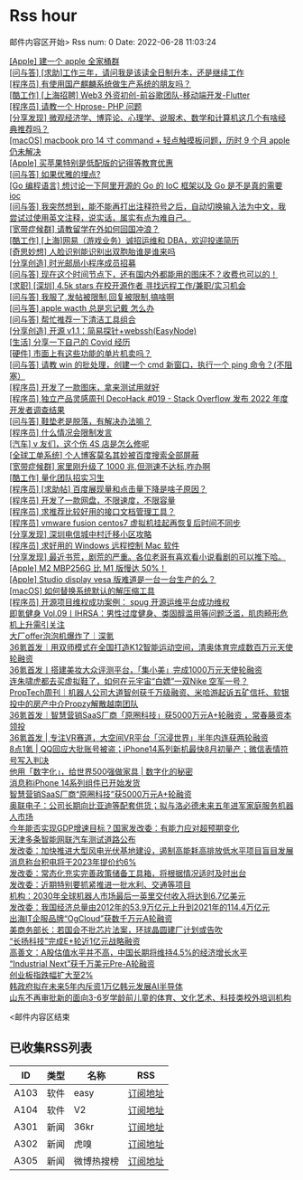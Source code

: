 # Rss hour

邮件内容区开始>
Rss num: 0  Date: 2022-06-28 11:03:24 <br/>

<a href='https://www.v2ex.com/t/862649#reply1'>[Apple] 建一个 apple 全家桶群</a><br/>
<a href='https://www.v2ex.com/t/862648#reply2'>[问与答] [求助]工作三年，请问我是该读全日制升本，还是继续工作</a><br/>
<a href='https://www.v2ex.com/t/862647#reply2'>[程序员] 有使用国产麒麟系统做生产系统的朋友吗？</a><br/>
<a href='https://www.v2ex.com/t/862646#reply2'>[酷工作] [上海招聘] Web3 外资初创-前谷歌团队-移动端开发-Flutter</a><br/>
<a href='https://www.v2ex.com/t/862645#reply0'>[程序员] 请教一个 Hprose- PHP 问题</a><br/>
<a href='https://www.v2ex.com/t/862644#reply0'>[分享发现] 微观经济学、博弈论、心理学、说服术、数学和计算机这几个有啥经典推荐吗？</a><br/>
<a href='https://www.v2ex.com/t/862643#reply0'>[macOS] macbook pro 14 寸 command + 轻点触摸板问题，历时 9 个月 apple 仍未解决</a><br/>
<a href='https://www.v2ex.com/t/862642#reply5'>[Apple] 买苹果特别是低配版的记得等教育优惠</a><br/>
<a href='https://www.v2ex.com/t/862640#reply0'>[问与答] 如果优雅的埋点?</a><br/>
<a href='https://www.v2ex.com/t/862639#reply6'>[Go 编程语言] 想讨论一下阿里开源的 Go 的 IoC 框架以及 Go 是不是真的需要 ioc</a><br/>
<a href='https://www.v2ex.com/t/862637#reply2'>[问与答] 我突然想到，能不能再打出注释符号之后，自动切换输入法为中文，我尝试过使用英文注释，说实话，属实有点为难自己。</a><br/>
<a href='https://www.v2ex.com/t/862636#reply1'>[宽带症候群] 请教留学在外如何回国冲浪？</a><br/>
<a href='https://www.v2ex.com/t/862634#reply0'>[酷工作] [上海]网易（游戏业务）诚招运维和 DBA，欢迎投递简历</a><br/>
<a href='https://www.v2ex.com/t/862633#reply14'>[奇思妙想] 人脸识别能识别出双胞胎谁是谁来吗</a><br/>
<a href='https://www.v2ex.com/t/862632#reply28'>[分享创造] 时光邮局小程序成员招募</a><br/>
<a href='https://www.v2ex.com/t/862630#reply4'>[问与答] 现在这个时间节点下，还有国内外都能用的图床不？收费也可以的！</a><br/>
<a href='https://www.v2ex.com/t/862628#reply3'>[求职] [深圳] 4.5k stars 在校开源作者 寻找远程工作/兼职/实习机会</a><br/>
<a href='https://www.v2ex.com/t/862627#reply3'>[问与答] 我服了,发帖被限制,回复被限制,搞啥啊</a><br/>
<a href='https://www.v2ex.com/t/862626#reply6'>[问与答] apple wacth 总是忘记戴 怎么办</a><br/>
<a href='https://www.v2ex.com/t/862625#reply4'>[问与答] 帮忙推荐一下清洁工具组合</a><br/>
<a href='https://www.v2ex.com/t/862624#reply3'>[分享创造] 开源 v1.1：简易探针+webssh(EasyNode)</a><br/>
<a href='https://www.v2ex.com/t/862622#reply42'>[生活] 分享一下自己的 Covid 经历</a><br/>
<a href='https://www.v2ex.com/t/862621#reply17'>[硬件] 市面上有这些功能的单片机卖吗？</a><br/>
<a href='https://www.v2ex.com/t/862620#reply4'>[问与答] 请教 win 的批处理，创建一个 cmd 新窗口，执行一个 ping 命令？(不阻塞）</a><br/>
<a href='https://www.v2ex.com/t/862619#reply0'>[程序员] 开发了一款图床，拿来测试用就好</a><br/>
<a href='https://www.v2ex.com/t/862618#reply0'>[程序员] 独立产品灵感周刊 DecoHack #019 - Stack Overflow 发布 2022 年度开发者调查结果</a><br/>
<a href='https://www.v2ex.com/t/862617#reply8'>[问与答] 鞋垫老是脱落，有解决办法嘛？</a><br/>
<a href='https://www.v2ex.com/t/862615#reply2'>[程序员] 什么情况会限制发言</a><br/>
<a href='https://www.v2ex.com/t/862614#reply11'>[汽车] v 友们，这个伤 4S 店是怎么修呢</a><br/>
<a href='https://www.v2ex.com/t/862613#reply5'>[全球工单系统] 个人博客莫名其妙被百度搜索全部屏蔽</a><br/>
<a href='https://www.v2ex.com/t/862612#reply7'>[宽带症候群] 家里刚升级了 1000 兆,但测速不达标,咋办啊</a><br/>
<a href='https://www.v2ex.com/t/862610#reply3'>[酷工作] 量化团队招实习生</a><br/>
<a href='https://www.v2ex.com/t/862609#reply1'>[程序员] [求助帖] 百度展现量和点击量下降是啥子原因？</a><br/>
<a href='https://www.v2ex.com/t/862608#reply38'>[程序员] 开发了一款网盘，不限速度，不限容量</a><br/>
<a href='https://www.v2ex.com/t/862607#reply23'>[程序员] 求推荐比较好用的接口文档管理工具？</a><br/>
<a href='https://www.v2ex.com/t/862606#reply3'>[程序员] vmware fusion centos7 虚拟机挂起再恢复后时间不同步</a><br/>
<a href='https://www.v2ex.com/t/862605#reply17'>[分享发现] 深圳电信城中村迁移小区攻略</a><br/>
<a href='https://www.v2ex.com/t/862604#reply7'>[程序员] 求好用的 Windows 远程控制 Mac 软件</a><br/>
<a href='https://www.v2ex.com/t/862603#reply139'>[分享发现] 最近书荒，剧荒的严重。各位老哥有喜欢看小说看剧的可以推下哈。</a><br/>
<a href='https://www.v2ex.com/t/862602#reply19'>[Apple] M2 MBP256G 比 M1 版慢达 50%！</a><br/>
<a href='https://www.v2ex.com/t/862601#reply4'>[Apple] Studio display vesa 版难道是一台一台生产的么？</a><br/>
<a href='https://www.v2ex.com/t/862600#reply5'>[macOS] 如何替换系统默认的解压缩工具</a><br/>
<a href='https://www.v2ex.com/t/862599#reply32'>[程序员] 开源项目维权成功案例： spug 开源运维平台成功维权</a><br/>
<a href='https://36kr.com/p/1804066011890949'>即氪健身 Vol.09丨IHRSA：男性过度健身、类固醇滥用等问题泛滥，肌肉畸形危机上升需引关注</a><br/>
<a href='https://36kr.com/p/1802757090264327'>大厂offer泡泡机爆炸了｜深氪</a><br/>
<a href='https://36kr.com/p/1803412488602629'>36氪首发｜用双师模式在全国打造K12智能运动空间，清奥体育完成数百万元天使轮融资</a><br/>
<a href='https://36kr.com/p/1797266016797189'>36氪首发丨搭建美妆大众评测平台，「集小美」完成1000万元天使轮融资</a><br/>
<a href='https://36kr.com/p/1803957980742912'>连朱啸虎都去买虚拟鞋了，如何在元宇宙“白嫖”一双Nike 空军一号？</a><br/>
<a href='https://36kr.com/p/1803955817284612'>PropTech周刊｜机器人公司大道智创获千万级融资、米哈游起诉五矿信托、软银投中的房产中介Propzy解散越南团队</a><br/>
<a href='https://36kr.com/p/1794064637346057'>36氪首发｜智慧营销SaaS厂商「原圈科技」获5000万元A+轮融资 ，常春藤资本领投</a><br/>
<a href='https://36kr.com/p/1801831959217161'>36氪首发 | 专注VR赛道，大空间VR平台「沉浸世界」半年内连获两轮融资</a><br/>
<a href='https://36kr.com/p/1803933397173507'>8点1氪 | QQ回应大批账号被盗；iPhone14系列新机最快8月初量产；微信表情符号写入判决</a><br/>
<a href='https://36kr.com/p/1802991026701568'>他用「数字化」，给世界500强做家具 | 数字化的秘密</a><br/>
<a href='https://36kr.com/newsflashes/1804093208904961'>消息称iPhone 14系列组件已开始发货</a><br/>
<a href='https://36kr.com/newsflashes/1804092807595270'>智慧营销SaaS厂商“原圈科技”获5000万元A+轮融资</a><br/>
<a href='https://36kr.com/newsflashes/1804091976188933'>奥联电子：公司长期向比亚迪等配套供货；拟与洛必德未来五年进军家庭服务机器人市场</a><br/>
<a href='https://36kr.com/newsflashes/1804090767000577'>今年能否实现GDP增速目标？国家发改委：有能力应对超预期变化</a><br/>
<a href='https://36kr.com/newsflashes/1804085687993347'>天津多条智能网联汽车测试道路公布</a><br/>
<a href='https://36kr.com/newsflashes/1804084130268164'>发改委：加快推进大型风电光伏基地建设，遏制高能耗高排放低水平项目盲目发展</a><br/>
<a href='https://36kr.com/newsflashes/1804083136594952'>消息称台积电将于2023年提价约6%</a><br/>
<a href='https://36kr.com/newsflashes/1804076382061826'>发改委：常态化充实完善政策储备工具箱，将根据情况适时及时出台</a><br/>
<a href='https://36kr.com/newsflashes/1804075970823428'>发改委：近期特别要抓紧推进一批水利、交通等项目</a><br/>
<a href='https://36kr.com/newsflashes/1804074469082116'>机构：2030年全球机器人市场最后一英里交付收入将达到6.7亿美元</a><br/>
<a href='https://36kr.com/newsflashes/1804072909652999'>发改委：我国经济总量由2012年的53.9万亿元上升到2021年的114.4万亿元</a><br/>
<a href='https://36kr.com/newsflashes/1804069712626947'>出海IT企服品牌“OgCloud”获数千万元A轮融资</a><br/>
<a href='https://36kr.com/newsflashes/1804067935454216'>美商务部长：若国会不批芯片法案，环球晶圆建厂计划或告吹</a><br/>
<a href='https://36kr.com/newsflashes/1804066066351361'>“长扬科技”完成E+轮近1亿元战略融资</a><br/>
<a href='https://36kr.com/newsflashes/1804064760546568'>高善文：A股估值水平并不高，中国长期将维持4.5%的经济增长水平</a><br/>
<a href='https://36kr.com/newsflashes/1804058084902148'>“Industrial Next”获千万美元Pre-A轮融资</a><br/>
<a href='https://36kr.com/newsflashes/1804057007997959'>创业板指跌幅扩大至2%</a><br/>
<a href='https://36kr.com/newsflashes/1804052160119817'>韩政府拟在未来5年内斥资1万亿韩元发展AI半导体</a><br/>
<a href='https://36kr.com/newsflashes/1804051550668041'>山东不再审批新的面向3-6岁学龄前儿童的体育、文化艺术、科技类校外培训机构</a><br/>


<邮件内容区结束

## 已收集RSS列表

| ID | 类型 | 名称  | RSS  |
| -- | -- | -- | -- | 
| A103  | 软件 | easy | [订阅地址](http://rsshub.v2fy.com:1200/weibo/user/1088413295) |
| A104  | 软件 | V2  | [订阅地址](http://www.v2ex.com/index.xml) |
| A301  | 新闻 | 36kr | [订阅地址](https://www.36kr.com/feed) |
| A302  | 新闻 | 虎嗅 | [订阅地址](https://www.huxiu.com/rss/0.xml) |
| A305  | 新闻 | 微博热搜榜 | [订阅地址](https://rsshub.app/weibo/search/hot) |
